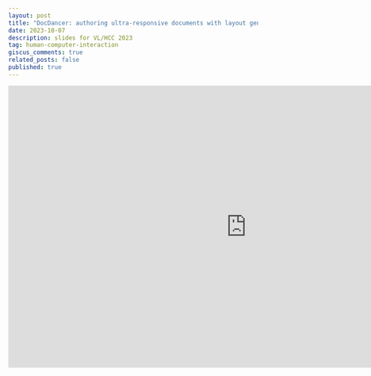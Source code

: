 ```yaml
---
layout: post
title: "DocDancer: authoring ultra-responsive documents with layout generation"
date: 2023-10-07
description: slides for VL/HCC 2023
tag: human-computer-interaction
giscus_comments: true
related_posts: false
published: true
---
```


<iframe src="https://docs.google.com/presentation/d/e/2PACX-1vRod9jlCYSbBdbMx_EipC6ZyZqSpH26lLi7fyUWA0dnbZkTL7dL82DY_9M7CfPOggS1p3Ty3gGD57bb/embed?start=false&loop=false&delayms=3000" frameborder="0" width="960" height="569" allowfullscreen="true" mozallowfullscreen="true" webkitallowfullscreen="true"></iframe>